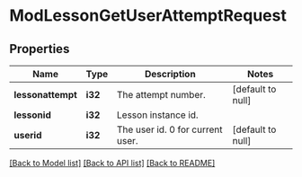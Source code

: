 # ModLessonGetUserAttemptRequest

## Properties

Name | Type | Description | Notes
------------ | ------------- | ------------- | -------------
**lessonattempt** | **i32** | The attempt number. | [default to null]
**lessonid** | **i32** | Lesson instance id. | 
**userid** | **i32** | The user id. 0 for current user. | [default to null]

[[Back to Model list]](../README.md#documentation-for-models) [[Back to API list]](../README.md#documentation-for-api-endpoints) [[Back to README]](../README.md)


